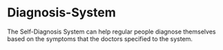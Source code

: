 # Diagnosis-System
The Self-Diagnosis System can help regular people diagnose themselves based on the symptoms that the doctors specified to the system.
